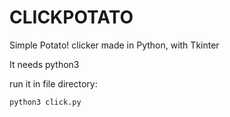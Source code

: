# CLICKPOTATO
Simple Potato! clicker made in Python, with Tkinter


It needs python3

run it in file directory:

`python3 click.py`
